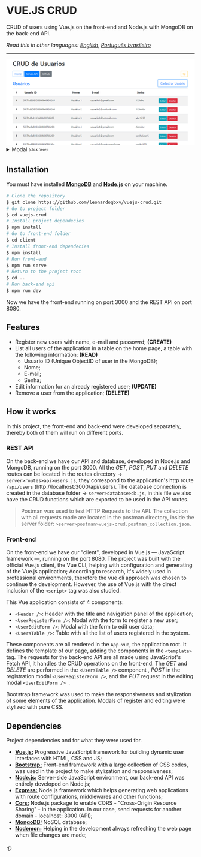 # VUE.JS CRUD

CRUD of users using Vue.js on the front-end and Node.js with MongoDB on the back-end API.

*Read this in other languages: [English](README.md), [Português brasileiro](README.pt-br.md)*
<hr/>
<img src="./client/src/assets/homepage.png" />
<details>
  <summary>Modal <sub><sup>(click here)</sup></sub></summary>
<pre>
<img src="./client/src/assets/modal_cadastro.png" />
<img src="./client/src/assets/modal_editar.png" />
</pre>
</details>

## Installation

You must have installed [**MongoDB**](https://www.mongodb.com/try/download/community "**MongoDB**") and [**Node.js**](https://nodejs.org/en/download/ "**Node.js**") on your machine.

```bash
# Clone the repository
$ git clone https://github.com/leonardogbxv/vuejs-crud.git
# Go to project folder
$ cd vuejs-crud
# Install project dependecies
$ npm install
# Go to front-end folder
$ cd client
# Install front-end dependecies
$ npm install
# Run front-end
$ npm run serve
# Return to the project root
$ cd ..
# Run back-end api
$ npm run dev
```

Now we have the front-end running on port 3000 and the REST API on port 8080.

## Features

- Register new users with name, e-mail and passowrd; **(CREATE)**
- List all users of the application in a table on the home page, a table with the following information: **(READ)**
  - Usuario ID (Unique ObjectID of user in the MongoDB);
  - Nome;
  - E-mail;
  - Senha;
- Edit information for an already registered user; **(UPDATE)**
- Remove a user from the application; **(DELETE)**

## How it works

In this project, the front-end and back-end were developed separately, thereby both of them will run on different ports.

### REST API

On the back-end we have our API and database, developed in Node.js and MongoDB, running on the port 3000. All the *GET*, *POST*, *PUT* and *DELETE* routes can be located in the routes directory -> `server>routes>api>users.js`, they correspond to the application's http route `/api/users` (http://localhost:3000/api/users). The database connection is created in the database folder -> `server>database>db.js`, in this file we also have the CRUD functions which are exported to be used in the API routes.

> Postman was used to test HTTP Requests to the API. The collection with all requests made are located in the postman directory, inside the server folder: `>server>postman>vuejs-crud.postman_collection.json`.

### Front-end

On the front-end we have our "client", developed in Vue.js — JavaScript framework —, running on the port 8080. The project was built with the official Vue.js client, the Vue CLI, helping with configuration and generating of the Vue.js application; According to research, it's widely used in professional environments, therefore the vue cli approach was chosen to continue the development. However, the use of Vue.js with the direct inclusion of the `<script>` tag was also studied.

This Vue application consists of 4 components:

- `<Header />`: Header with the title and navigation panel of the application;
- `<UserRegisterForm />`: Modal with the form to register a new user;
- `<UserEditForm />`: Modal with the form to edit user data;
- `<UsersTable />`: Table with all the list of users registered in the system.

These components are all rendered in the `App.vue`, the application root. It defines the template of our page, adding the components in the `<template>` tag. The requests for the back-end API are all made using JavaScript's Fetch API, it handles the CRUD operations on the front-end. The *GET* and *DELETE* are performed in the `<UsersTable />` component , *POST* in the registration modal `<UserRegisterForm />`, and the *PUT* request in the editing modal `<UserEditForm /> `.

Bootstrap framework was used to make the responsiveness and stylization of some elements of the application. Modals of register and editing were stylized with pure CSS.

## Dependencies

Project dependencies and for what they were used for.

- [**Vue.js:**](https://vuejs.org/ "**Vue.js:**") Progressive JavaScript framework for building dynamic user interfaces with HTML, CSS and JS;
- [**Bootstrap:**](https://getbootstrap.com/docs/4.5/getting-started/introduction/ "**Bootstrap:**") Front-end framework with a large collection of CSS codes, was used in the project to make stylization and responsiveness;
- [**Node.js:**](https://nodejs.org/en/docs/ "**Node.js:**") Server-side JavaScript environment, our back-end API was entirely developed on Node.js;
- [**Express:**](https://github.com/expressjs/express "**Express:**") Node.js framework which helps generating web applications with route configurations, middlewares and other functions;
- [**Cors:**](https://www.npmjs.com/package/cors "**Cors:**") Node.js package to enable CORS - "Cross-Origin Resource Sharing" - in the application. In our case, send requests for another domain - localhost: 3000 (API);
- [**MongoDB:**](https://docs.mongodb.com/ "**MongoDB:**") NoSQL database;
- [**Nodemon:**](https://github.com/remy/nodemon "**Nodemon:**") Helping in the development always refreshing the web page when file changes are made;

###### :D
